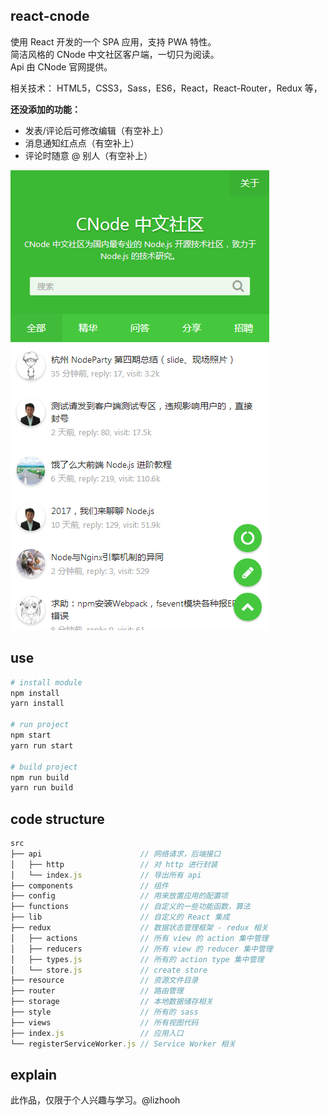 ## react-cnode
使用 React 开发的一个 SPA 应用，支持 PWA 特性。
<br />
简洁风格的 CNode 中文社区客户端，一切只为阅读。
<br />
Api 由 CNode 官网提供。

相关技术： HTML5，CSS3，Sass，ES6，React，React-Router，Redux 等，

**还没添加的功能：**
- 发表/评论后可修改编辑（有空补上）
- 消息通知红点点（有空补上）
- 评论时随意 @ 别人（有空补上）

![](./resource/20170905124343.png)

## use

```bash
# install module
npm install
yarn install

# run project
npm start
yarn run start

# build project
npm run build
yarn run build
```

## code structure

```js
src
├── api                      // 网络请求，后端接口
│   ├── http                 // 对 http 进行封装
│   └── index.js             // 导出所有 api
├── components               // 组件
├── config                   // 用来放置应用的配置项
├── functions                // 自定义的一些功能函数，算法
├── lib                      // 自定义的 React 集成
├── redux                    // 数据状态管理框架 - redux 相关
│   ├── actions              // 所有 view 的 action 集中管理
│   ├── reducers             // 所有 view 的 reducer 集中管理
│   ├── types.js             // 所有的 action type 集中管理
│   └── store.js             // create store
├── resource                 // 资源文件目录
├── router                   // 路由管理
├── storage                  // 本地数据储存相关
├── style                    // 所有的 sass
├── views                    // 所有视图代码
├── index.js                 // 应用入口
└── registerServiceWorker.js // Service Worker 相关
```

## explain
此作品，仅限于个人兴趣与学习。@lizhooh
